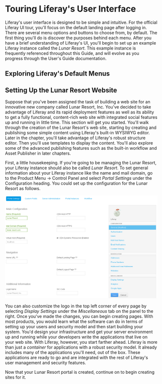 # Touring Liferay's User Interface

Liferay's user interface is designed to be simple and intuitive. For the
official Liferay UI tour, you'll focus on the default landing page after logging
in. There are several menu options and buttons to choose from, by default. The
first thing you'll do is discover the purposes behind each menu. After you have
a brief understanding of Liferay's UI, you'll begin to set up an example Liferay
instance called the *Lunar Resort*. This example instance is frequently
referenced throughout this Guide, and will evolve as you progress through the
User's Guide documentation.

## Exploring Liferay's Default Menus

<!-- Document this when UI is stable for 7.0 -Cody -->

## Setting Up the Lunar Resort Website

Suppose that you've been assigned the task of building a web site for an
innovative new company called Lunar Resort, Inc. You've decided to take
advantage of Liferay and its rapid deployment features as well as its ability to
get a fully functional, content-rich web site with integrated social features up
and running in little time. This section will get you started. You'll walk
through the creation of the Lunar Resort's web site, starting by creating and
publishing some simple content using Liferay's built-in WYSIWYG editor. Later in
the chapter, you'll take advantage of Liferay's robust structure editor. Then
you'll use templates to display the content. You'll also explore some of the
advanced publishing features such as the built-in workflow and Asset Publisher
in later chapters.

First, a little housekeeping. If you're going to be managing the Lunar Resort,
your Liferay instance should also be called *Lunar Resort*. To set general
information about your Liferay instance like the name and mail domain, go to the
Product Menu &rarr; Control Panel and select *Portal Settings* under the
Configuration heading. You could set up the configuration for the Lunar Resort
as follows.

![Figure 2.2: You can change the portal settings by navigating to the Control Panel and selecting *Portal Settings*.](../../images/04-web-content-changing-settings.png)

<!-- Replace above image with 7.0 UI. -Cody -->

You can also customize the logo in the top left corner of every page by
selecting *Display Settings* under the *Miscellaneous* tab on the panel to the
right. Once you've made the changes, you can begin creating pages. With most
products, you would learn what the software can do in terms of setting up your
users and security model and then start building your system. You'd design your
infrastructure and get your server environment up and running while your
developers write the applications that live on your web site. With Liferay,
however, you start farther ahead. Liferay is more than just a *container* for
applications with a robust security model. It already includes many of the
applications you'll need, out of the box. These applications are ready to go and
are integrated with the rest of Liferay's user management and security features.

Now that your Lunar Resort portal is created, continue on to begin creating
sites for it.
